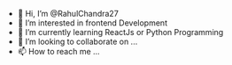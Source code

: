 - 👋 Hi, I’m @RahulChandra27
- 👀 I’m interested in frontend Development
- 🌱 I’m currently learning ReactJs or Python Programming
- 💞️ I’m looking to collaborate on ...
- 📫 How to reach me ...

<!---
RahulChandra27/RahulChandra27 is a ✨ special ✨ repository because its `README.md` (this file) appears on your GitHub profile.
You can click the Preview link to take a look at your changes.
--->
